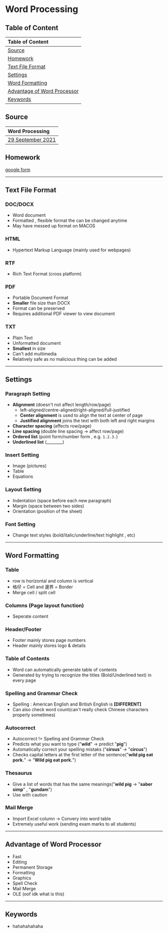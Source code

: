 # Word Processing #

## Table of Content ## 
| Table of Content |
| :------------------- | 
| [Source](#Source)|
| [Homework](#Homework) |
| [Text File Format](#Text-File-Format) |
| [Settings](#Settings) |
| [Word Formatting](#Word-Formatting) |
| [Advantage of Word Processor](#Advantage-of-Word-Processor) |
| [Keywords](#Keywords) |


## Source ##
| Word Processing |
| :------------------- | 
| [29 September 2021](/notes/29Sep.md) |

## Homework ##
[google form](https://classroom.google.com/u/1/c/Mzg3ODYwNTYwNDU0/a/NDA2MjYzOTcyMDU4/details)

---

## Text File Format ##
### DOC/DOCX ###
-  Word document
-  Formatted , flexible format the can be changed anytime
-  May have messed up format on MACOS

### HTML ###
-  Hypertext Markup Language (mainly used for webpages)

### RTF ###
-  Rich Text Format (cross platform)

### PDF ###
-  Portable Document Format
-  **Smaller** file size than DOCX 
-  Format can be preserved 
-  Requires additional PDF viewer to view document

### TXT ###
-  Plain Text
-  Unformatted document 
-  **Smallest** in size 
-  Can't add multimedia
-  Relatively safe as no malicious thing can be added

---

## Settings ##
### Paragraph Setting ###
-  **Alignment** (doesn't not affect length/row/page)
    - left-aligned/centre-aligned/right-aligned/full-justified
    - **Center alignment** is used to align the text at center of page
    - **Justified alignment** joins the text with both left and right margins
-  **Character spacing** (affects row/page)
-  **Line spacing** (double line spacing -> affect row/page)
-  **Ordered list** (point form/number form , e.g. `1.2.3.`)   
-  **Underlined list**  (________)

### Insert Setting ###
-  Image (pictures)
-  Table 
-  Equations 

### Layout Setting ###
-  Indentation (space before each new paragraph)
-  Margin (space between two sides)
-  Orientation (position of the sheet)

### Font Setting ###
-  Change text styles (bold/italic/underline/text highlight , etc)


---

## Word Formatting ##
### Table ###
-  row is horizontal and column is vertical 
-  格仔 = Cell and 邊界 = Border
-  Merge cell / split cell

### Columns (Page layout function) ###
-  Seperate content 

### Header/Footer ###
-  Footer mainly stores page numbers 
-  Header mainly stores logo & details 

### Table of Contents ###
-  Word can automatically generate table of contents
-  Generated by trying to recognize the titles (Bold/Underlined text) in every page

### Spelling and Grammar Check ###
-  Spelling : American English and British English is **[DIFFERENT]**
-  Can also check word count(can't really check Chinese characters properly sometimes)

### Autocorrect ###
-  Autocorrect != Spelling and Grammar Check 
-  Predicts what you want to type ("**wild**" -> predict "**pig**")
-  Automatically correct your spelling mistaks ("**cirsus**" -> "**circus**")
-  Checks capital letters at the first letter of the sentence("**wild pig eat pork.**" -> "**Wild pig eat pork.**")

### Thesaurus ###
-  Give a list of words that has the same meanings("**wild pig** -> "**saber simp**" , "**gundam**")
-  Use with caution

### Mail Merge ###
-  Import Excel column -> Convery into word table
-  Extremely useful work (sending exam marks to all students)

---

## Advantage of Word Processor ##
-  Fast 
-  Editing 
-  Permanent Storage
-  Formatting 
-  Graphics
-  Spell Check
-  Mail Merge
-  OLE (oof idk what is this)

---

## Keywords ##
-  hahahahahaha
